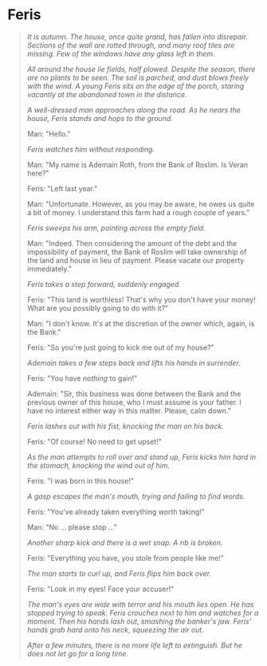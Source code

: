 Feris
===

> *It is autumn.  The house, once quite grand, has fallen into disrepair.  Sections of the wall are rotted through, and many roof tiles are missing.  Few of the windows have any glass left in them.*
>
> *All around the house lie fields, half plowed.  Despite the season, there are no plants to be seen.  The soil is parched, and dust blows freely with the wind.  A young Feris sits on the edge of the porch, staring vacantly at the abandoned town in the distance.*
>
> *A well-dressed man approaches along the road. As he nears the house, Feris stands and hops to the ground.*
>
> Man: "Hello."
>
> *Feris watches him without responding.*
>
> Man: "My name is Ademain Roth, from the Bank of Roslim.  Is Veran here?"
>
> Feris: "Left last year."
>
> Man: "Unfortunate.  However, as you may be aware, he owes us quite a bit of money.  I understand this farm had a rough couple of years."
>
> *Feris sweeps his arm, pointing across the empty field.*
>
> Man: "Indeed.  Then considering the amount of the debt and the impossibility of payment, the Bank of Roslim will take ownership of the land and house in lieu of payment.  Please vacate our property immediately."
>
> *Feris takes a step forward, suddenly engaged.*
>
> Feris: "This land is worthless!  That's why you don't have your money!  What are you possibly going to do with it?"
>
> Man: "I don't know.  It's at the discretion of the owner which, again, is the Bank."
>
> Feris: "So you're just going to kick me out of my house?"
>
> *Ademain takes a few steps back and lifts his hands in surrender.*
>
> Feris: "You have *nothing* to gain!"
>
> Ademain: "Sir, this business was done between the Bank and the previous owner of this house, who I must assume is your father.  I have no interest either way in this matter.  Please, calm down."
>
> *Feris lashes out with his fist, knocking the man on his back.*
>
> Feris: "Of course!  No need to get upset!"
>
> *As the man attempts to roll over and stand up, Feris kicks him hard in the stomach, knocking the wind out of him.*
>
> Feris: "I was born in this house!"
>
> *A gasp escapes the man's mouth, trying and failing to find words.*
>
> Feris: "You've already taken everything worth taking!"
>
> Man: "No ... please stop ..."
>
> *Another sharp kick and there is a wet snap.  A rib is broken.*
>
> Feris: "Everything you have, you stole from people like me!"
>
> *The man starts to curl up, and Feris flips him back over.*
>
> Feris: "Look in my eyes!  Face your accuser!"
>
> *The man's eyes are wide with terror and his mouth lies open.  He has stopped trying to speak.  Feris crouches next to him and watches for a moment.  Then his hands lash out, smashing the banker's jaw.  Feris' hands grab hard onto his neck, squeezing the air out.*
>
> *After a few minutes, there is no more life left to extinguish.  But he does not let go for a long time.*